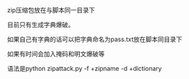 zip压缩包放在与脚本同一目录下

目前只有生成字典爆破。

如果自己有字典的话可以把字典命名为pass.txt放在脚本同目录下

如果有时间会加入掩码和明文爆破等

语法是python zipattack.py -f +zipname -d +dictionary
